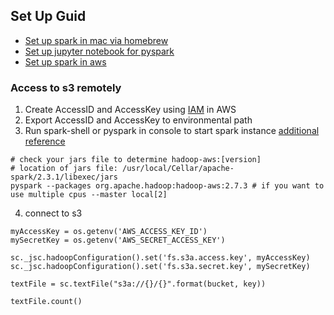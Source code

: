 ## Set Up Guid

* [Set up spark in mac via homebrew](https://medium.freecodecamp.org/installing-scala-and-apache-spark-on-mac-os-837ae57d283f)
* [Set up jupyter notebook for pyspark](https://medium.com/@GalarnykMichael/install-spark-on-mac-pyspark-453f395f240b)
* [Set up spark in aws](https://medium.com/@josemarcialportilla/getting-spark-python-and-jupyter-notebook-running-on-amazon-ec2-dec599e1c297)


### Access to s3 remotely

1. Create AccessID and AccessKey using [IAM](https://www.youtube.com/watch?v=UqKWHZ36yEM) in AWS
2. Export AccessID and AccessKey to environmental path
3. Run spark-shell or pyspark in console to start spark instance [additional reference](https://stackoverflow.com/questions/50183915/how-can-i-read-from-s3-in-pyspark-running-in-local-mode)
```
# check your jars file to determine hadoop-aws:[version]
# location of jars file: /usr/local/Cellar/apache-spark/2.3.1/libexec/jars
pyspark --packages org.apache.hadoop:hadoop-aws:2.7.3 # if you want to use multiple cpus --master local[2]
```
4. connect to s3
```
myAccessKey = os.getenv('AWS_ACCESS_KEY_ID')
mySecretKey = os.getenv('AWS_SECRET_ACCESS_KEY')

sc._jsc.hadoopConfiguration().set('fs.s3a.access.key', myAccessKey)
sc._jsc.hadoopConfiguration().set('fs.s3a.secret.key', mySecretKey)

textFile = sc.textFile("s3a://{}/{}".format(bucket, key))

textFile.count()
```
